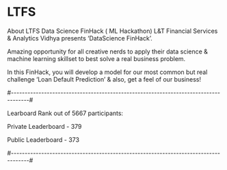 # LTFS

About LTFS Data Science FinHack ( ML Hackathon)
L&T Financial Services & Analytics Vidhya presents ‘DataScience FinHack’.

 

Amazing opportunity for all creative nerds to apply their data science & machine learning skillset to best solve a real business problem.

 

In this FinHack, you will develop a model for our most common but real challenge ‘Loan Default Prediction’ & also, get a feel of our business!

#------------------------------------------------------------------------------------#

Learboard Rank out of 5667 participants:

Private Leaderboard - 379

Public Leaderboard - 373

#------------------------------------------------------------------------------------#

